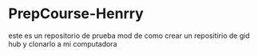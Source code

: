 # PrepCourse-Henrry
este es un repositorio de prueba mod de como crear un repositirio de gid hub y clonarlo a mi computadora
